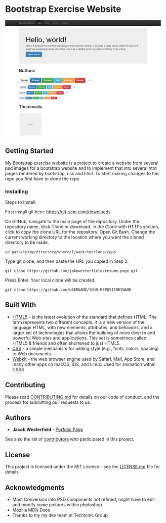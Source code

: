 # Bootstrap Exercise Website
![alt text](assets/images/bootstrap-readme-image.jpg)

## Getting Started

My Bootstrap exercise website is a project to create a website from several psd images for a bootstrap website and to implement that into several html pages rendered by bootstrap, css and html. 
To start making changes to this repo you first have to clone the repo.


### Installing

Steps to Install: 

First install git here:
https://git-scm.com/downloads

On GitHub, navigate to the main page of the repository.
Under the repository name, click Clone or download.
In the Clone with HTTPs section, click  to copy the clone URL for the repository.
Open Git Bash.
Change the current working directory to the location where you want the cloned directory to be made.

```
cd path/to/my/directory/where/I/want/to/clone/repo
```

Type git clone, and then paste the URL you copied in Step 2.

```
git clone https://github.com/jakewesterfield/resume-page.git
```

Press Enter. Your local clone will be created.
```
git clone https://github.com/USERNAME/YOUR-REPOSITORYNAME
```
## Built With

* [HTML5](https://developer.mozilla.org/en-US/docs/Web/Guide/HTML/HTML5) - is the latest evolution of the standard that defines HTML. The term represents two different concepts. It is a new version of the language HTML, with new elements, attributes, and behaviors, and a larger set of technologies that allows the building of more diverse and powerful Web sites and applications. This set is sometimes called HTML5 & friends and often shortened to just HTML5.
* [CSS](https://developer.mozilla.org/en-US/docs/Web/CSS/CSS3) - a simple mechanism for adding style (e.g., fonts, colors, spacing) to Web documents.
* [Webkit](https://webkit.org/status/) -  the web browser engine used by Safari, Mail, App Store, and many other apps on macOS, iOS, and Linux. Used for animation within CSS3

## Contributing

Please read [CONTRIBUTING.md](https://gist.github.com/) for details on our code of conduct, and the process for submitting pull requests to us.

## Authors

* **Jacob Westerfield** - [Porfolio Page](http://jakewesterfield.herokuapp.com/)

See also the list of [contributors](https://github.com/jakewesterfield/resume-page/settings/collaboration) who participated in this project.

## License

This project is licensed under the MIT License - see the [LICENSE.md](LICENSE.md) file for details

## Acknowledgments

* Most Conversion into PSD components not refined, might have to edit and modify some pictures within photoshop.
* Mozilla MDN Docs
* Thanks to my my dev team at Techtonic Group
